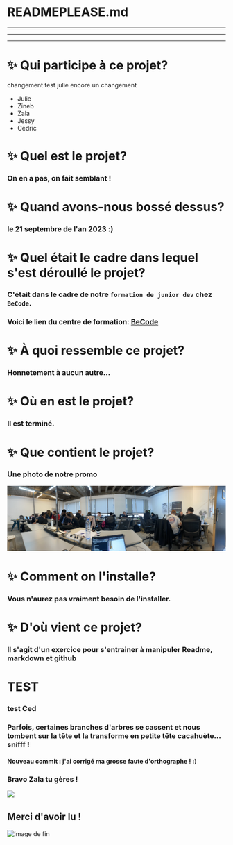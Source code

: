 # READMEPLEASE.md
***
---
- - -
#  ✨ Qui participe à ce projet?
changement test julie
encore un changement
* Julie
* Zineb
* Zala
* Jessy
* Cédric
#  ✨ Quel est le projet?
### On en a pas, on fait semblant !
#  ✨ Quand avons-nous bossé dessus?
### le 21 septembre de l'an 2023 :)
#  ✨ Quel était le cadre dans lequel s'est déroullé le projet?
### C'était dans le cadre de notre `formation de junior dev` chez `BeCode`.
### Voici le lien du centre de formation: [BeCode](https://becode.org/campuses/becode-brussels/)
#  ✨ À quoi ressemble ce projet?
### Honnetement à aucun autre...
#  ✨ Où en est le projet?
### Il est terminé.
#  ✨ Que contient le projet?
### Une photo de notre promo
![](https://github.com/julie1030/READMEPLEASE.md/blob/85fc2b03599b713aaf77a07bdf9a568f40622fe3/IMG_0145.jpg)
#  ✨ Comment on l'installe?
### Vous n'aurez pas vraiment besoin de l'installer.
#  ✨ D'où vient ce projet?
### Il s'agit d'un exercice pour s'entrainer à manipuler Readme, markdown et github

# TEST
### test Ced  

### Parfois, certaines branches d'arbres se cassent et nous tombent sur la tête et la transforme en petite tête cacahuète... snifff !
#### Nouveau commit : j'ai corrigé ma grosse faute d'orthographe ! :)
### Bravo Zala tu gères !
<img src="https://img.freepik.com/vecteurs-libre/illustration-lettrage-bravo-dessine-main_23-2149491528.jpg?size=626&ext=jpg" >

## **Merci d'avoir lu !**
![image de fin](https://media.giphy.com/media/3ohjUTvwPpXtvCt1f2/giphy.gif)
